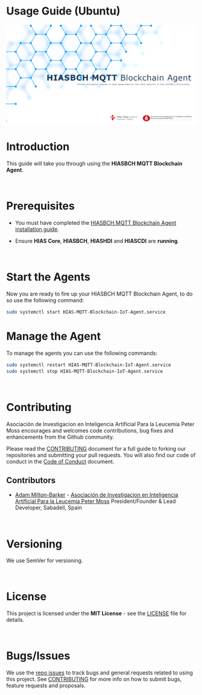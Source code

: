 # Usage Guide (Ubuntu)

![HIASBCH MQTT Blockchain Agent](../img/project-banner.jpg)

# Introduction
This guide will take you through using the **HIASBCH MQTT Blockchain Agent**.

&nbsp;

# Prerequisites

- You must have completed the [HIASBCH MQTT Blockchain Agent installation guide](../installation/ubuntu.md).

- Ensure **HIAS Core**, **HIASBCH**, **HIASHDI** and **HIASCDI** are **running**.

&nbsp;

# Start the Agents

Now you are ready to fire up your HIASBCH MQTT Blockchain Agent, to do so use the following command:

``` bash
sudo systemctl start HIAS-MQTT-Blockchain-IoT-Agent.service
```

# Manage the Agent

To manage the agents you can use the following commands:

``` bash
sudo systemctl restart HIAS-MQTT-Blockchain-IoT-Agent.service
sudo systemctl stop HIAS-MQTT-Blockchain-IoT-Agent.service
```

&nbsp;

# Contributing
Asociación de Investigacion en Inteligencia Artificial Para la Leucemia Peter Moss encourages and welcomes code contributions, bug fixes and enhancements from the Github community.

Please read the [CONTRIBUTING](https://github.com/aiial/hiasbch-mqtt-blockchain-agent/blob/main/CONTRIBUTING.md "CONTRIBUTING") document for a full guide to forking our repositories and submitting your pull requests. You will also find our code of conduct in the [Code of Conduct](https://github.com/aiial/hiasbch-mqtt-blockchain-agent/blob/main/CODE-OF-CONDUCT.md) document.

## Contributors
- [Adam Milton-Barker](https://www.leukemiaairesearch.com/association/volunteers/adam-milton-barker "Adam Milton-Barker") - [Asociación de Investigacion en Inteligencia Artificial Para la Leucemia Peter Moss](https://www.leukemiaresearchassociation.ai "Asociación de Investigacion en Inteligencia Artificial Para la Leucemia Peter Moss") President/Founder & Lead Developer, Sabadell, Spain

&nbsp;

# Versioning
We use SemVer for versioning.

&nbsp;

# License
This project is licensed under the **MIT License** - see the [LICENSE](https://github.com/aiial/hiasbch-mqtt-blockchain-agent/blob/main/LICENSE "LICENSE") file for details.

&nbsp;

# Bugs/Issues
We use the [repo issues](https://github.com/aiial/hiasbch-mqtt-blockchain-agent/issues "repo issues") to track bugs and general requests related to using this project. See [CONTRIBUTING](https://github.com/aiial/hiasbch-mqtt-blockchain-agent/CONTRIBUTING.md "CONTRIBUTING") for more info on how to submit bugs, feature requests and proposals.